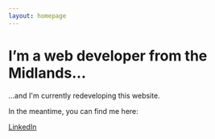 ```yaml
---
layout: homepage
---
```


# I’m a web developer from the Midlands...

<!--
<div id="featured">
    <h2>Latest work</h2>
    <a href="http://www.npower.com/Business/index.htm" title="Visit the npower business website"><img src="/blog/images/featured.jpg" alt="npower logo" /></a>
    <div id="copy">
        <h3>New business section</h3>
        <p>I was involved in building the new look business pages. This involved working from PSDs and creating standards-based &amp; cross browser HTML/CSS.</p>   
        <p><a href="/portfolio/" class="button">Portfolio</a></p>
    </div>
</div>
-->

<p>…and I'm currently redeveloping this website. </p>
<p>In the meantime, you can find me here:</p>
<p><a href="http://uk.linkedin.com/in/therobwood/" title="My LinkedIn profile">LinkedIn</a></p>
